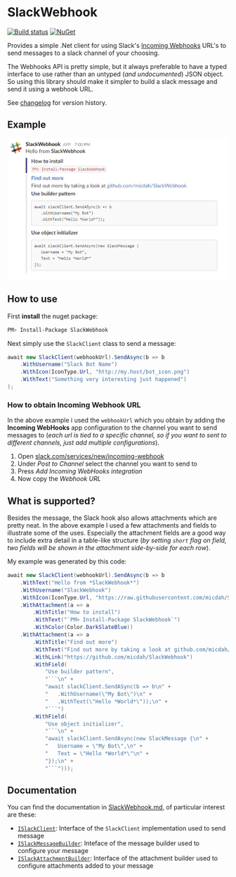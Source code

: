 # SlackWebhook
[![Build status](https://ci.appveyor.com/api/projects/status/xg5n46bdf223dj2b/branch/master?svg=true)](https://ci.appveyor.com/project/MichaelDahl/slackwebhook/branch/master)
[![NuGet](https://img.shields.io/nuget/v/SlackWebhook.svg)](https://www.nuget.org/packages/SlackWebhook/)

Provides a simple .Net client for using Slack's [Incoming Webhooks](https://api.slack.com/incoming-webhooks) URL's to send messages to a slack channel of your choosing.

The Webhooks API is pretty simple, but it always preferable to have a typed interface to use rather than an untyped (_and undocumented_) JSON object. So using this library should make it simpler to build a slack message and send it using a webhook URL.

See [changelog](CHANGELOG.md) for version history.

## Example

![Foo](https://raw.githubusercontent.com/micdah/SlackWebhook/master/demo.png)

## How to use

First **install** the nuget package:
```bash
PM> Install-Package SlackWebhook
```

Next simply use the `SlackClient` class to send a message:
```csharp
await new SlackClient(webhookUrl).SendAsync(b => b
    .WithUsername("Slack Bot Name")
    .WithIcon(IconType.Url, "http://my.host/bot_icon.png")
    .WithText("Something very interesting just happened")
);
```

### How to obtain Incoming Webhook URL

In the above example i used the `webhookUrl` which you obtain by adding the **Incoming WebHooks** app configuration
to the channel you want to send messages to (_each url is tied to a specific channel, so if you want to sent to different
channels, just add multiple configurations_).

1. Open [slack.com/services/new/incoming-webhook](https://slack.com/services/new/incoming-webhook)
2. Under _Post to Channel_ select the channel you want to send to
3. Press _Add Incoming WebHooks integration_
4. Now copy the _Webhook URL_


## What is supported?

Besides the message, the Slack hook also allows attachments which are pretty neat. 
In the above example I used a few attachments and fields to illustrate some of the uses. Especially the attachment fields are
a good way to include extra detail in a table-like structure (_by setting `short` flag on field, two fields will be shown
in the attachment side-by-side for each row_).

My example was generated by this code:
```csharp
await new SlackClient(webhookUrl).SendAsync(b => b
    .WithText("Hello from *SlackWebhook*")
    .WithUsername("SlackWebhook")
    .WithIcon(IconType.Url, "https://raw.githubusercontent.com/micdah/SlackWebhook/master/icon.png")
    .WithAttachment(a => a
        .WithTitle("How to install")
        .WithText("`PM> Install-Package SlackWebhook`")
        .WithColor(Color.DarkSlateBlue))
    .WithAttachment(a => a
        .WithTitle("Find out more")
        .WithText("Find out more by taking a look at github.com/micdah/SlackWebhook")
        .WithLink("https://github.com/micdah/SlackWebhook")
        .WithField(
            "Use builder pattern",
            "```\n" +
            "await slackClient.SendASync(b => b\n" +
            "   .WithUsername(\"My Bot\")\n" +
            "   .WithText(\"Hello *World*\"));\n" +
            "```")
        .WithField(
            "Use object initializer",
            "```\n" +
            "await slackClient.SendAsync(new SlackMessage {\n" +
            "   Username = \"My Bot\",\n" +
            "   Text = \"Hello *World*\"\n" +
            "});\n" +
            "```")));
```


## Documentation

You can find the documentation in [SlackWebhook.md](https://github.com/micdah/SlackWebhook/blob/master/SlackWebhook.md), of particular 
interest are these:

- [`ISlackClient`](https://github.com/micdah/SlackWebhook/blob/master/SlackWebhook.md#T-SlackWebhook-ISlackClient): Interface of the `SlackClient` implementation used to send message
- [`ISlackMessageBuilder`](https://github.com/micdah/SlackWebhook/blob/master/SlackWebhook.md#T-SlackWebhook-ISlackMessageBuilder): Inteface of the message builder used to configure your message
- [`ISlackAttachmentBuilder`](https://github.com/micdah/SlackWebhook/blob/master/SlackWebhook.md#T-SlackWebhook-ISlackAttachmentBuilder): Interface of the attachment builder used to configure attachments added to your message